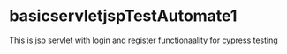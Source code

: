 # basicservletjspTestAutomate1
This is jsp servlet with login and register functionaality for cypress testing
